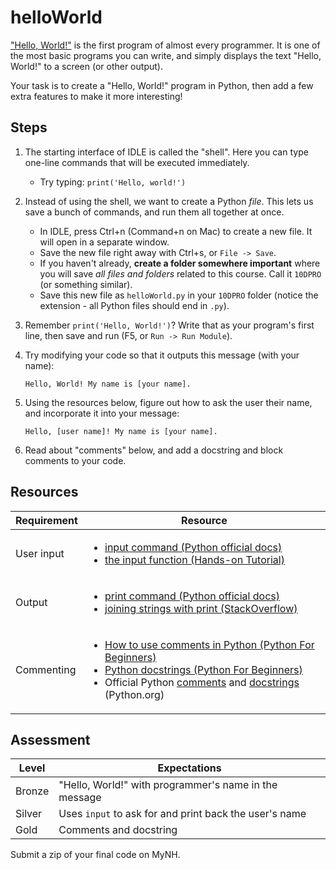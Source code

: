 # helloWorld

["Hello, World!"](https://en.wikipedia.org/wiki/%22Hello,_World!%22_program) is the first program of almost every programmer. It is one of the most basic programs you can write, and simply displays the text "Hello, World!" to a screen (or other output).

Your task is to create a "Hello, World!" program in Python, then add a few extra features to make it more interesting!

## Steps

1. The starting interface of IDLE is called the "shell". Here you can type one-line commands that will be executed immediately.

    - Try typing: `print('Hello, world!')`

2. Instead of using the shell, we want to create a Python *file*. This lets us save a bunch of commands, and run them all together at once.

    - In IDLE, press Ctrl+n (Command+n on Mac) to create a new file. It will open in a separate window.
    - Save the new file right away with Ctrl+s, or `File -> Save`.
    - If you haven't already, **create a folder somewhere important** where you will save *all files and folders* related to this course. Call it `10DPRO` (or something similar).
    - Save this new file as `helloWorld.py` in your `10DPRO` folder (notice the extension - all Python files should end in `.py`).

3. Remember `print('Hello, World!')`? Write that as your program's first line, then save and run (F5, or `Run -> Run Module`).

4. Try modifying your code so that it outputs this message (with your name):
    ```
    Hello, World! My name is [your name].
    ```

5. Using the resources below, figure out how to ask the user their name, and incorporate it into your message:
    ```
    Hello, [user name]! My name is [your name].
    ```

6. Read about "comments" below, and add a docstring and block comments to your code.

## Resources

| Requirement | Resource |
|-------------|----------|
| User input  | <ul><li>[input command (Python official docs)](https://docs.python.org/3/library/functions.html#input)</li><li>[the input function (Hands-on Tutorial)](https://anh.cs.luc.edu/python/hands-on/3.1/handsonHtml/io.html)</li></ul> |
| Output      | <ul><li>[print command (Python official docs)](https://docs.python.org/3/library/functions.html#print)</li><li>[joining strings with print (StackOverflow)](https://stackoverflow.com/a/38897300)</li></ul> |
| Commenting  | <ul><li>[How to use comments in Python (Python For Beginners)](http://www.pythonforbeginners.com/comments/comments-in-python)</li><li>[Python docstrings (Python For Beginners)](http://www.pythonforbeginners.com/basics/python-docstrings/)</li><li>Official Python [comments](https://www.python.org/dev/peps/pep-0008/#comments) and [docstrings](https://www.python.org/dev/peps/pep-0257/#what-is-a-docstring) (Python.org)</li></ul> |


## Assessment

| Level  | Expectations |
|--------|--------------|
| Bronze | "Hello, World!" with programmer's name in the message |
| Silver | Uses `input` to ask for and print back the user's name |
| Gold   | Comments and docstring |

Submit a zip of your final code on MyNH.
